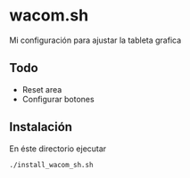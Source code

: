 # wacom.sh

Mi configuración para ajustar la tableta grafica

## Todo

* Reset area
* Configurar botones

## Instalación

En éste directorio ejecutar

```bash
./install_wacom_sh.sh
```
